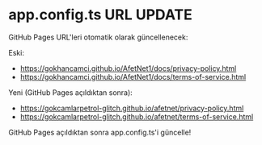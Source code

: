 # app.config.ts URL UPDATE

GitHub Pages URL'leri otomatik olarak güncellenecek:

Eski:
- https://gokhancamci.github.io/AfetNet1/docs/privacy-policy.html
- https://gokhancamci.github.io/AfetNet1/docs/terms-of-service.html

Yeni (GitHub Pages açıldıktan sonra):
- https://gokcamlarpetrol-glitch.github.io/afetnet/privacy-policy.html
- https://gokcamlarpetrol-glitch.github.io/afetnet/terms-of-service.html

GitHub Pages açıldıktan sonra app.config.ts'i güncelle!
